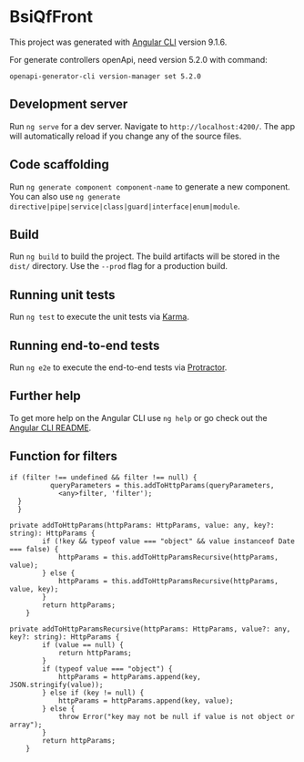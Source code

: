 # BsiQfFront

This project was generated with [Angular CLI](https://github.com/angular/angular-cli) version 9.1.6.

For generate controllers openApi, need version 5.2.0 with command:

  `openapi-generator-cli version-manager set 5.2.0`

## Development server

Run `ng serve` for a dev server. Navigate to `http://localhost:4200/`. The app will automatically reload if you change any of the source files.

## Code scaffolding

Run `ng generate component component-name` to generate a new component. You can also use `ng generate directive|pipe|service|class|guard|interface|enum|module`.

## Build

Run `ng build` to build the project. The build artifacts will be stored in the `dist/` directory. Use the `--prod` flag for a production build.

## Running unit tests

Run `ng test` to execute the unit tests via [Karma](https://karma-runner.github.io).

## Running end-to-end tests

Run `ng e2e` to execute the end-to-end tests via [Protractor](http://www.protractortest.org/).

## Further help

To get more help on the Angular CLI use `ng help` or go check out the [Angular CLI README](https://github.com/angular/angular-cli/blob/master/README.md).


## Function for filters

```
if (filter !== undefined && filter !== null) {
          queryParameters = this.addToHttpParams(queryParameters,
            <any>filter, 'filter');
  } 
  } 
```
```
private addToHttpParams(httpParams: HttpParams, value: any, key?: string): HttpParams {
        if (!key && typeof value === "object" && value instanceof Date === false) {
            httpParams = this.addToHttpParamsRecursive(httpParams, value);
        } else {
            httpParams = this.addToHttpParamsRecursive(httpParams, value, key);
        }
        return httpParams;
    }
   ``` 
    
```
private addToHttpParamsRecursive(httpParams: HttpParams, value?: any, key?: string): HttpParams {
        if (value == null) {
            return httpParams;
        }
        if (typeof value === "object") {
            httpParams = httpParams.append(key, JSON.stringify(value));
        } else if (key != null) {
            httpParams = httpParams.append(key, value);
        } else {
            throw Error("key may not be null if value is not object or array");
        }
        return httpParams;
    }
   ```
